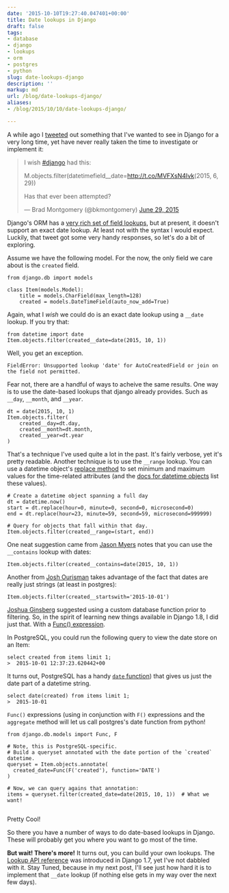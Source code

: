 ```yaml
---
date: '2015-10-10T19:27:40.047401+00:00'
title: Date lookups in Django
draft: false
tags:
- database
- django
- lookups
- orm
- postgres
- python
slug: date-lookups-django
description: ''
markup: md
url: /blog/date-lookups-django/
aliases:
- /blog/2015/10/10/date-lookups-django/

---
```


A while ago I [tweeted](https://twitter.com/bkmontgomery/status/615665645594632192)
out something that I've wanted to see in Django for a very long time, yet have
never really taken the time to investigate or implement it:



> I wish [#django](https://twitter.com/hashtag/django?src=hash) had this: 
> 
> M.objects.filter(datetimefield\_\_date=<http://t.co/MVFXsN4Ivk>(2015, 6, 29))
> 
> Has that ever been attempted?
> 
> — Brad Montgomery (@bkmontgomery) [June 29, 2015](https://twitter.com/bkmontgomery/status/615665645594632192)



Django's ORM has a [very rich set of field lookups](https://docs.djangoproject.com/en/1.8/topics/db/queries/#field-lookups), but at present, it doesn't support an exact
date lookup. At least not with the syntax I would expect. Luckily, that tweet
got some very handy responses, so let's do a bit of exploring.


Assume we have the following model. For the now, the only field we care about
is the `created` field.



```
from django.db import models

class Item(models.Model):
    title = models.CharField(max_length=128)
    created = models.DateTimeField(auto_now_add=True)
```

Again, what I *wish* we could do is an exact date lookup using a
`__date` lookup. If you try that:



```
from datetime import date
Item.objects.filter(created__date=date(2015, 10, 1))
```

Well, you get an exception.



```
FieldError: Unsupported lookup 'date' for AutoCreatedField or join on the field not permitted.
```

Fear not, there are a handful of ways to acheive the same results. One way
is to use the date-based lookups that django already provides. Such as
`__day`, `__month`, and `__year`. 



```
dt = date(2015, 10, 1)
Item.objects.filter(
    created__day=dt.day, 
    created__month=dt.month, 
    created__year=dt.year
)
```

That's a technique I've used quite a lot in the past. It's fairly verbose,
yet it's pretty readable. Another technique is to use the `__range`
lookup. You can use a datetime object's
[replace method](https://docs.python.org/3.4/library/datetime.html#datetime.date.replace)
to set minimum and maximum values for the time-related attributes (and the
[docs for datetime objects](https://docs.python.org/3.4/library/datetime.html#datetime-objects)
list these values).



```
# Create a datetime object spanning a full day
dt = datetime.now()
start = dt.replace(hour=0, minute=0, second=0, microsecond=0)
end = dt.replace(hour=23, minute=59, second=59, microsecond=999999)

# Query for objects that fall within that day.
Item.objects.filter(created__range=(start, end))
```

One neat suggestion came from [Jason Myers](https://twitter.com/jasonamyers)
notes that you can use the `__contains` lookup with dates:



```
Item.objects.filter(created__contains=date(2015, 10, 1))
```

Another from [Josh Ourisman](https://twitter.com/joshourisman) takes
advantage of the fact that dates are really just strings (at least in postgres):



```
Item.objects.filter(created__startswith='2015-10-01')
```

[Joshua Ginsberg](https://twitter.com/j00bar) suggested using a
custom database function prior to filtering. So, in the spirit of learning new
things available in Django 1.8, I did just that. With a
[Func() expression](https://docs.djangoproject.com/en/1.8/ref/models/expressions/#func-expressions).


In PostgreSQL, you could run the following query to view the date store
on an Item:



```
select created from items limit 1;
>  2015-10-01 12:37:23.620442+00
```

It turns out, PostgreSQL has a handy
[`date` function](http://www.postgresql.org/docs/9.4/static/functions-datetime.html)) that gives us just the date part of a datetime string.



```
select date(created) from items limit 1;
>  2015-10-01
```

`Func()` expressions (using in conjunction with `F()`
expressions and the `aggregate` method will let us call postgres's
date function from python!



```
from django.db.models import Func, F

# Note, this is PostgreSQL-specific.
# Build a queryset annotated with the date portion of the `created` datetime.
queryset = Item.objects.annotate(
  created_date=Func(F('created'), function='DATE')
)

# Now, we can query agains that annotation:
items = queryset.filter(created_date=date(2015, 10, 1))  # What we want!


```

Pretty Cool!


So there you have a number of ways to do date-based lookups in Django. These
will probably get you where you want to go most of the time.


**But wait! There's more!** It turns out, you can build your
own lookups. The [Lookup API reference](https://docs.djangoproject.com/en/1.8/ref/models/lookups/)
was introduced in Django 1.7, yet I've not dabbled with it. Stay Tuned, because
in my next post, I'll see just how hard it is to implement that `__date`
lookup (if nothing else gets in my way over the next few days).


